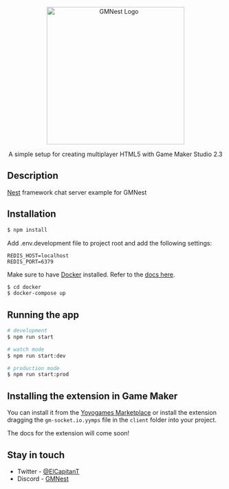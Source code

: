 <p align="center">
  <img src="https://i.imgur.com/FqK7k6l.png" width="320" alt="GMNest Logo" />
</p>

<p align="center">A simple setup for creating multiplayer HTML5 with Game Maker Studio 2.3</p>

## Description

[Nest](https://github.com/nestjs/nest) framework chat server example for GMNest

## Installation

```bash
$ npm install
```

Add .env.development file to project root and add the following settings:

```
REDIS_HOST=localhost
REDIS_PORT=6379
```

Make sure to have [Docker](https://www.docker.com/) installed. Refer to the [docs here](https://docs.docker.com/get-docker/).

```bash
$ cd docker
$ docker-compose up 
```

## Running the app

```bash
# development
$ npm run start

# watch mode
$ npm run start:dev

# production mode
$ npm run start:prod
```

## Installing the extension in Game Maker

You can install it from the [Yoyogames Marketplace](https://marketplace.yoyogames.com/assets/10712/gmsocket-io) or install the extension dragging the `gm-socket.io.yymps` file in the `client` folder into your project.

The docs for the extension will come soon!

## Stay in touch

- Twitter - [@ElCapitanT](https://twitter.com/ElCapitanT)
- Discord - [GMNest](https://discord.gg/Ass6FYuc2G)
